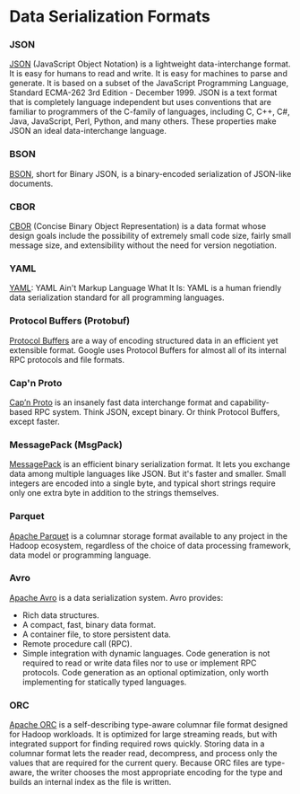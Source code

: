 # Data Serialization Formats

### JSON

[JSON](https://www.json.org/) (JavaScript Object Notation) is a lightweight data-interchange format. It is easy for humans to read and write. It is easy for machines to parse and generate. It is based on a subset of the JavaScript Programming Language, Standard ECMA-262 3rd Edition - December 1999. JSON is a text format that is completely language independent but uses conventions that are familiar to programmers of the C-family of languages, including C, C++, C#, Java, JavaScript, Perl, Python, and many others. These properties make JSON an ideal data-interchange language.

### BSON

[BSON](http://bsonspec.org/), short for Bin­ary JSON, is a bin­ary-en­coded seri­al­iz­a­tion of JSON-like doc­u­ments.

### CBOR

[CBOR](http://cbor.me/) (Concise Binary Object Representation) is a data format whose design goals include the possibility of extremely small code size, fairly small message size, and extensibility without the need for version negotiation.

### YAML

[YAML](http://yaml.org/): YAML Ain't Markup Language
What It Is: YAML is a human friendly data serialization standard for all programming languages.

### Protocol Buffers (Protobuf)

[Protocol Buffers](https://github.com/google/protobuf/wiki) are a way of encoding structured data in an efficient yet extensible format. Google uses Protocol Buffers for almost all of its internal RPC protocols and file formats.

### Cap'n Proto

[Cap’n Proto](https://capnproto.org/) is an insanely fast data interchange format and capability-based RPC system. Think JSON, except binary. Or think Protocol Buffers, except faster.

### MessagePack (MsgPack)

[MessagePack](https://msgpack.org/) is an efficient binary serialization format. It lets you exchange data among multiple languages like JSON. But it's faster and smaller. Small integers are encoded into a single byte, and typical short strings require only one extra byte in addition to the strings themselves.

### Parquet

[Apache Parquet](https://parquet.apache.org/) is a columnar storage format available to any project in the Hadoop ecosystem, regardless of the choice of data processing framework, data model or programming language.

### Avro

[Apache Avro](http://avro.apache.org/) is a data serialization system. Avro provides:
- Rich data structures.
- A compact, fast, binary data format.
- A container file, to store persistent data.
- Remote procedure call (RPC).
- Simple integration with dynamic languages. Code generation is not required to read or write data files nor to use or implement RPC protocols. Code generation as an optional optimization, only worth implementing for statically typed languages.

### ORC

[Apache ORC](https://orc.apache.org/) is a self-describing type-aware columnar file format designed for Hadoop workloads. It is optimized for large streaming reads, but with integrated support for finding required rows quickly. Storing data in a columnar format lets the reader read, decompress, and process only the values that are required for the current query. Because ORC files are type-aware, the writer chooses the most appropriate encoding for the type and builds an internal index as the file is written.